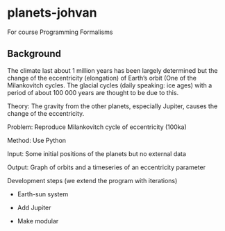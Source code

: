 # planets-johvan
For course Programming Formalisms

## Background

The climate last about 1 million years has been largely determined but the change of the eccentricity (elongation) of Earth’s orbit (One of the Milankovitch cycles.
The glacial cycles (daily speaking: ice ages) with a period of about 100 000 years are thought to be due to this.

Theory: The gravity from the other planets, especially Jupiter, causes the change of the eccentricity.

Problem: Reproduce Milankovitch cycle of eccentricity (100ka)

Method: Use Python

Input: Some initial positions of the planets but no external data

Output: Graph of orbits and a timeseries of an eccentricity parameter

Development steps (we extend the program with iterations)

-   Earth-sun system

-  Add Jupiter

-  Make modular

